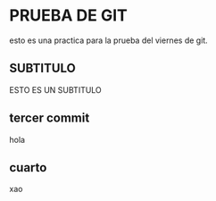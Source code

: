 # PRUEBA DE GIT
esto es una practica para la prueba del viernes de git.

## SUBTITULO
 ESTO ES UN SUBTITULO
  
  ## tercer commit
  hola
  ## cuarto
  xao